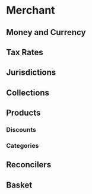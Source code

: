 # Merchant

## Money and Currency

## Tax Rates

## Jurisdictions

## Collections

## Products

### Discounts

### Categories

## Reconcilers

## Basket
